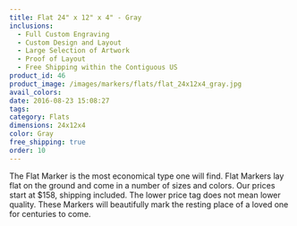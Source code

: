 ```yaml
---
title: Flat 24" x 12" x 4" - Gray
inclusions:
  - Full Custom Engraving
  - Custom Design and Layout
  - Large Selection of Artwork
  - Proof of Layout
  - Free Shipping within the Contiguous US
product_id: 46
product_image: /images/markers/flats/flat_24x12x4_gray.jpg
avail_colors: 
date: 2016-08-23 15:08:27
tags:
category: Flats
dimensions: 24x12x4
color: Gray
free_shipping: true
order: 10
---
```

The Flat Marker is the most economical type one will find. Flat Markers lay flat on the ground and come in a number of sizes and colors. Our prices start at $158, shipping included. The lower price tag does not mean lower quality. These Markers will beautifully mark the resting place of a loved one for centuries to come.